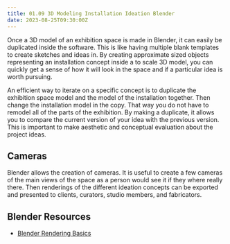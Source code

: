 ```yaml
---
title: 01.09 3D Modeling Installation Ideation Blender
date: 2023-08-25T09:30:00Z
---
```


Once a 3D model of an exhibition space is made in Blender, it can easily be duplicated inside the software. This is like having multiple blank templates to create sketches and ideas in. By creating approximate sized objects representing an installation concept inside a to scale 3D model, you can quickly get a sense of how it will look in the space and if a particular idea is worth pursuing.

An efficient way to iterate on a specific concept is to duplicate the exhibition space model and the model of the installation together. Then change the installation model in the copy. That way you do not have to remodel all of the parts of the exhibition. By making a duplicate, it allows you to compare the current version of your idea with the previous version. This is important to make aesthetic and conceptual evaluation about the project ideas.

## Cameras

Blender allows the creation of cameras. It is useful to create a few cameras of the main views of the space as a person would see it if they where really there. Then renderings of the different ideation concepts can be exported and presented to clients, curators, studio members, and fabricators.

## Blender Resources

- [Blender Rendering Basics](../../../../3d-modeling/blender/blender-rendering-basics.md)
